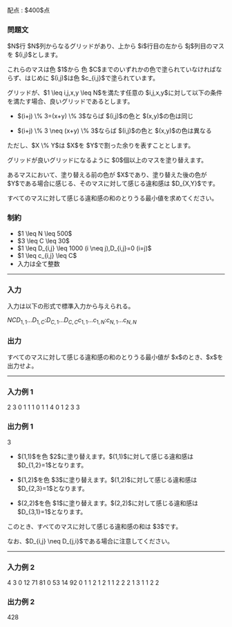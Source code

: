 
<div>

<span>

<span>

<p>
配点 : $400$点
</p>

<div>

<section>

### **問題文**

<p>
$N$行 $N$列からなるグリッドがあり、上から $i$行目の左から $j$列目のマスを $(i,j)$とします。
</p>

<p>
これらのマスは色 $1$から 色 $C$までのいずれかの色で塗られていなければならず、はじめに $(i,j)$は色 $c_{i,j}$で塗られています。
</p>

<p>
グリッドが、$1 \leq i,j,x,y \leq N$を満たす任意の $i,j,x,y$に対して以下の条件を満たす場合、良いグリッドであるとします。
</p>

<ul>

<li>

<p>
$(i+j) \% 3=(x+y) \% 3$ならば $(i,j)$の色と $(x,y)$の色は同じ
</p>

</li>

<li>

<p>
$(i+j) \% 3 \neq (x+y) \% 3$ならば $(i,j)$の色と $(x,y)$の色は異なる
</p>

</li>

</ul>

<p>
ただし、$X \% Y$は $X$を $Y$で割った余りを表すこととします。
</p>

<p>
グリッドが良いグリッドになるように $0$個以上のマスを塗り替えます。
</p>

<p>
あるマスにおいて、塗り替える前の色が $X$であり、塗り替えた後の色が $Y$である場合に感じる、そのマスに対して感じる違和感は $D_{X,Y}$です。
</p>

<p>
すべてのマスに対して感じる違和感の和のとりうる最小値を求めてください。
</p>

</section>

</div>

<div>

<section>

### **制約**

<ul>

<li>
$1 \leq N \leq 500$
</li>

<li>
$3 \leq C \leq 30$
</li>

<li>
$1 \leq D_{i,j} \leq 1000 (i \neq j),D_{i,j}=0 (i=j)$
</li>

<li>
$1 \leq c_{i,j} \leq C$
</li>

<li>
入力は全て整数
</li>

</ul>

</section>

</div>

---

<div>

<div>

<section>

### **入力**

<p>
入力は以下の形式で標準入力から与えられる。
</p>

<div>

$N$$C$$D_{1,1}$$...$$D_{1,C}$$:$$D_{C,1}$$...$$D_{C,C}$$c_{1,1}$$...$$c_{1,N}$$:$$c_{N,1}$$...$$c_{N,N}$
</div>

</section>

</div>

<div>

<section>

### **出力**

<p>
すべてのマスに対して感じる違和感の和のとりうる最小値が $x$のとき、$x$を出力せよ。
</p>

</section>

</div>

</div>

---

<div>

<section>

### **入力例 1**

<div>

2 3
0 1 1
1 0 1
1 4 0
1 2
3 3

</div>

</section>

</div>

<div>

<section>

### **出力例 1**

<div>

3

</div>

<ul>

<li>

<p>
$(1,1)$を色 $2$に塗り替えます。$(1,1)$に対して感じる違和感は $D_{1,2}=1$となります。
</p>

</li>

<li>

<p>
$(1,2)$を色 $3$に塗り替えます。$(1,2)$に対して感じる違和感は $D_{2,3}=1$となります。
</p>

</li>

<li>

<p>
$(2,2)$を色 $1$に塗り替えます。$(2,2)$に対して感じる違和感は $D_{3,1}=1$となります。
</p>

</li>

</ul>

<p>
このとき、すべてのマスに対して感じる違和感の和は $3$です。
</p>

<p>
なお、$D_{i,j} \neq D_{j,i}$である場合に注意してください。
</p>

</section>

</div>

---

<div>

<section>

### **入力例 2**

<div>

4 3
0 12 71
81 0 53
14 92 0
1 1 2 1
2 1 1 2
2 2 1 3
1 1 2 2

</div>

</section>

</div>

<div>

<section>

### **出力例 2**

<div>

428

</div>

</section>

</div>

</span>

</span>

</div>
